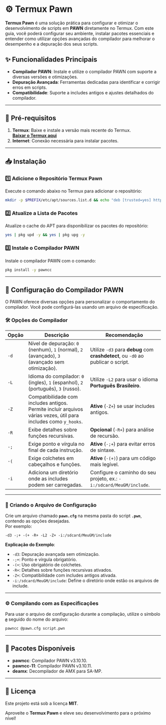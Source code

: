 # ⚙️ **Termux Pawn**  

**Termux Pawn** é uma solução prática para configurar e otimizar o desenvolvimento de scripts em **PAWN** diretamente no Termux. Com este guia, você poderá configurar seu ambiente, instalar pacotes essenciais e entender como utilizar opções avançadas do compilador para melhorar o desempenho e a depuração dos seus scripts.

## ✨ **Funcionalidades Principais**  
- **Compilador PAWN**: Instale e utilize o compilador PAWN com suporte a diversas versões e otimizações.  
- **Depuração Avançada**: Ferramentas dedicadas para identificar e corrigir erros em scripts.  
- **Compatibilidade**: Suporte a includes antigos e ajustes detalhados do compilador.  

---

## 🔧 **Pré-requisitos**  
1. **Termux**: Baixe e instale a versão mais recente do Termux.  
   **[Baixar o Termux aqui](https://f-droid.org/repo/com.termux_1020.apk)**  
2. **Internet**: Conexão necessária para instalar pacotes.  

---

## 📥 **Instalação**  

### 1️⃣ **Adicione o Repositório Termux Pawn**  
Execute o comando abaixo no Termux para adicionar o repositório:  

```bash
mkdir -p $PREFIX/etc/apt/sources.list.d && echo "deb [trusted=yes] https://termux-pawn.github.io/repo stable main" >> $PREFIX/etc/apt/sources.list.d/termux-pawn.list
```

### 2️⃣ **Atualize a Lista de Pacotes**  
Atualize o cache do APT para disponibilizar os pacotes do repositório:  

```bash
yes | pkg upd -y && yes | pkg upg -y
```

### 3️⃣ **Instale o Compilador PAWN**  
Instale o compilador PAWN com o comando:  

```bash
pkg install -y pawncc
```

---

## 📘 **Configuração do Compilador PAWN**  

O PAWN oferece diversas opções para personalizar o comportamento do compilador. Você pode configurá-las usando um arquivo de especificação.

### 🛠️ **Opções do Compilador**  
| **Opção** | **Descrição**                                                                                                                                      | **Recomendação**                                                                 |
|-----------|----------------------------------------------------------------------------------------------------------------------------------------------------|---------------------------------------------------------------------------------|
| `-d`      | Nível de depuração: `0` (nenhum), `1` (normal), `2` (avançado), `3` (avançado sem otimização).                                                     | Utilize `-d3` para **debug** com **crashdetect**, ou `-d0` ao publicar o script. |
| `-L`      | Idioma do compilador: `0` (ingles), `1` (espanhol), `2` (português), `3` (russo).                                                     | Utilize `-L2` para usar o idioma **Português Brasileiro**. |
| `-Z`      | Compatibilidade com includes antigos. Permite incluir arquivos várias vezes, útil para includes como `y_hooks`.                                    | **Ative** (`-Z+`) se usar includes antigos.                                      |
| `-R`      | Exibe detalhes sobre funções recursivas.                                                                                                          | **Opcional** (`-R+`) para análise de recursão.                                   |
| `-;`      | Exige ponto e vírgula no final de cada instrução.                                                                                                 | **Ative** (`-;+`) para evitar erros de sintaxe.                                  |
| `-(`      | Exige colchetes em cabeçalhos e funções.                                                                                                          | **Ative** (`-(+)`) para um código mais legível.                                  |
| `-i`      | Adiciona um diretório onde as includes podem ser carregadas.                                                                                      | Configure o caminho do seu projeto, ex.: `-i:/sdcard/MeuGM/include`.             |

---

### 📝 **Criando o Arquivo de Configuração**  
Crie um arquivo chamado **`pawn.cfg`** na mesma pasta do script **`.pwn`**, contendo as opções desejadas.  
Por exemplo:  

```plaintext
-d3 -;+ -(+ -R+ -L2 -Z+ -i:/sdcard/MeuGM/include
```

**Explicação do Exemplo**:  
- `-d3`: Depuração avançada sem otimização.  
- `-;+`: Ponto e vírgula obrigatório.  
- `-(+`: Uso obrigatório de colchetes.  
- `-R+`: Detalhes sobre funções recursivas ativados.  
- `-Z+`: Compatibilidade com includes antigos ativada.  
- `-i:/sdcard/MeuGM/include`: Define o diretório onde estão os arquivos de include.  

---

### ⚙️ **Compilando com as Especificações**  
Para usar o arquivo de configuração durante a compilação, utilize o símbolo **`@`** seguido do nome do arquivo:  

```bash
pawncc @pawn.cfg script.pwn
```

---

## 📂 **Pacotes Disponíveis**  
- **pawncc**: Compilador PAWN v3.10.10.  
- **pawncc-11**: Compilador PAWN v3.10.11.  
- **deamx**: Decompilador de AMX para SA-MP.  

---

## 📜 **Licença**  
Este projeto está sob a licença **MIT**.  

Aproveite o **Termux Pawn** e eleve seu desenvolvimento para o próximo nível!
